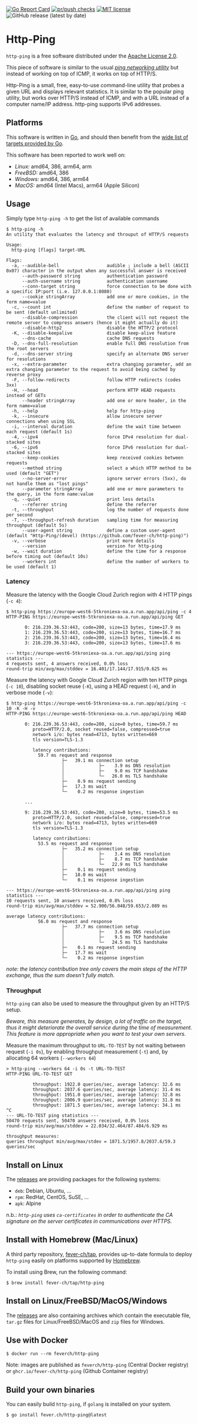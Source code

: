 [![Go Report Card](https://goreportcard.com/badge/fever.ch/http-ping)](https://goreportcard.com/report/fever.ch/http-ping)
[![pr/push checks](https://github.com/fever-ch/http-ping/actions/workflows/continuous-integration.yml/badge.svg)](https://github.com/fever-ch/http-ping/actions/workflows/continuous-integration.yml)
[![MIT license](https://img.shields.io/badge/license-Apache-brightgreen.svg)](https://opensource.org/licenses/Apache-2.0)
![GitHub release (latest by date)](https://img.shields.io/github/v/release/fever-ch/http-ping)

# Http-Ping

`http-ping` is a free software distributed under the [Apache License 2.0](LICENSE).

This piece of software is similar to the usual [_ping networking utility_](https://en.wikipedia.org/wiki/Ping_(networking_utility)) but instead of working on top of ICMP, it works on top of
HTTP/S.

Http-Ping is a small, free, easy-to-use command-line utility that probes a given URL and displays relevant statistics. It is similar to the popular ping utility, but works over HTTP/S instead of ICMP, and with a URL instead of a computer name/IP address. http-ping supports IPv6 addresses.

## Platforms

This software is written in [Go](https://go.dev), and should then benefit from the [wide list of targets provided by Go](https://go.dev/doc/install/source#environment).

This software has been reported to work well on:
- *Linux:* amd64, 386, arm64, arm
- *FreeBSD:* amd64, 386
- *Windows:* amd64, 386, arm64
- *MacOS:* amd64 (Intel Macs), arm64 (Apple Silicon)

## Usage

Simply type `http-ping -h` to get the list of available commands

```
$ http-ping -h
An utility that evaluates the latency and throuput of HTTP/S requests

Usage:
  http-ping [flags] target-URL

Flags:
  -a, --audible-bell                  audible ; include a bell (ASCII 0x07) character in the output when any successful answer is received
      --auth-password string          authentication password
      --auth-username string          authentication username
      --conn-target string            force connection to be done with a specific IP:port (i.e. 127.0.0.1:8080)
      --cookie stringArray            add one or more cookies, in the form name=value
  -c, --count int                     define the number of request to be sent (default unlimited)
      --disable-compression           the client will not request the remote server to compress answers (hence it might actually do it)
      --disable-http2                 disable the HTTP/2 protocol
  -K, --disable-keepalive             disable keep-alive feature
      --dns-cache                     cache DNS requests
  -D, --dns-full-resolution           enable full DNS resolution from the root servers
  -d, --dns-server string             specify an alternate DNS server for resolutions
  -x, --extra-parameter               extra changing parameter, add an extra changing parameter to the request to avoid being cached by reverse proxy
  -F, --follow-redirects              follow HTTP redirects (codes 3xx)
  -H, --head                          perform HTTP HEAD requests instead of GETs
      --header stringArray            add one or more header, in the form name=value
  -h, --help                          help for http-ping
  -k, --insecure                      allow insecure server connections when using SSL
  -i, --interval duration             define the wait time between each request (default 1s)
  -4, --ipv4                          force IPv4 resolution for dual-stacked sites
  -6, --ipv6                          force IPv6 resolution for dual-stacked sites
      --keep-cookies                  keep received cookies between requests
      --method string                 select a which HTTP method to be used (default "GET")
      --no-server-error               ignore server errors (5xx), do not handle them as "lost pings"
      --parameter stringArray         add one or more parameters to the query, in the form name:value
  -q, --quiet                         print less details
      --referrer string               define the referrer
  -t, --throughput                    log the number of requests done per second
  -T, --throughput-refresh duration   sampling time for measuring throughput (default 5s)
      --user-agent string             define a custom user-agent (default "Http-Ping/(devel) (https://github.com/fever-ch/http-ping)")
  -v, --verbose                       print more details
      --version                       version for http-ping
  -w, --wait duration                 define the time for a response before timing out (default 10s)
      --workers int                   define the number of workers to be used (default 1)
```

### Latency
Measure the latency with the Google Cloud Zurich region with 4 HTTP pings (`-c 4`):
```
$ http-ping https://europe-west6-5tkroniexa-oa.a.run.app/api/ping -c 4
HTTP-PING https://europe-west6-5tkroniexa-oa.a.run.app/api/ping GET

       0: 216.239.36.53:443, code=200, size=13 bytes, time=17.9 ms
       1: 216.239.36.53:443, code=200, size=13 bytes, time=16.7 ms
       2: 216.239.36.53:443, code=200, size=13 bytes, time=16.4 ms
       3: 216.239.36.53:443, code=200, size=13 bytes, time=17.6 ms

--- https://europe-west6-5tkroniexa-oa.a.run.app/api/ping ping statistics ---
4 requests sent, 4 answers received, 0.0% loss
round-trip min/avg/max/stddev = 16.401/17.144/17.915/0.625 ms
```

Measure the latency with Google Cloud Zurich region with ten HTTP pings (`-c 10`), disabling socket reuse (`-K`), using a HEAD request (`-H`), and in verbose mode (`-v`):
```
$ http-ping https://europe-west6-5tkroniexa-oa.a.run.app/api/ping -c 10 -K -H -v
HTTP-PING https://europe-west6-5tkroniexa-oa.a.run.app/api/ping HEAD

       0: 216.239.36.53:443, code=200, size=0 bytes, time=59.7 ms
          proto=HTTP/2.0, socket reused=false, compressed=true
          network i/o: bytes read=4713, bytes written=669
          tls version=TLS-1.3

          latency contributions:
            59.7 ms request and response
                     ├─   39.1 ms connection setup
                     │             ├─    3.9 ms DNS resolution
                     │             ├─    9.0 ms TCP handshake
                     │             └─   26.0 ms TLS handshake
                     ├─    0.9 ms request sending
                     ├─   17.3 ms wait
                     └─    0.2 ms response ingestion

       ...

       9: 216.239.36.53:443, code=200, size=0 bytes, time=53.5 ms
          proto=HTTP/2.0, socket reused=false, compressed=true
          network i/o: bytes read=4713, bytes written=669
          tls version=TLS-1.3

          latency contributions:
            53.5 ms request and response
                     ├─   35.2 ms connection setup
                     │             ├─    3.4 ms DNS resolution
                     │             ├─    8.7 ms TCP handshake
                     │             └─   22.9 ms TLS handshake
                     ├─    0.1 ms request sending
                     ├─   18.0 ms wait
                     └─    0.1 ms response ingestion
                     
--- https://europe-west6-5tkroniexa-oa.a.run.app/api/ping ping statistics ---
10 requests sent, 10 answers received, 0.0% loss
round-trip min/avg/max/stddev = 52.900/56.048/59.653/2.089 ms

average latency contributions:
            56.0 ms request and response
                     ├─   37.7 ms connection setup
                     │             ├─    3.6 ms DNS resolution
                     │             ├─    9.5 ms TCP handshake
                     │             └─   24.5 ms TLS handshake
                     ├─    0.1 ms request sending
                     ├─   17.7 ms wait
                     └─    0.2 ms response ingestion
```
_note: the latency contribution tree only covers the main steps of the HTTP exchange, thus the sum doesn't fully match._

### Throughput
`http-ping` can also be used to measure the throughput given by an HTTP/S setup.

_Beware, this measure generates, by design, a lot of traffic on the target, thus it might deteriorate the overall service during the time of measurement. This feature is more appropriate when you want to test your own servers._

Measure the maximum throughput to `URL-TO-TEST` by not waiting between request (`-i 0s`), by enabling throughput measurement (`-t`) and, by allocating 64 workers (`--workers 64`)

```shell
> http-ping --workers 64 -i 0s -t URL-TO-TEST
HTTP-PING URL-TO-TEST GET

          throughput: 1922.0 queries/sec, average latency: 32.6 ms
          throughput: 2037.6 queries/sec, average latency: 31.4 ms
          throughput: 1951.0 queries/sec, average latency: 32.8 ms
          throughput: 2006.9 queries/sec, average latency: 31.8 ms
          throughput: 1871.5 queries/sec, average latency: 34.1 ms
^C
--- URL-TO-TEST ping statistics ---
50470 requests sent, 50470 answers received, 0.0% loss
round-trip min/avg/max/stddev = 22.034/32.464/87.484/6.929 ms

throughput measures:
queries throughput min/avg/max/stdev = 1871.5/1957.8/2037.6/59.3 queries/sec  
```

## Install on Linux

The [releases](https://github.com/fever-ch/http-ping/releases) are providing packages for the following systems:
- `deb`: Debian, Ubuntu, ...
- `rpm`: RedHat, CentOS, SuSE, ...
- `apk`: Alpine

n.b.: _`http-ping` uses `ca-certificates` in order to authenticate the CA signature on the server certificates in communications over HTTPS._ 

## Install with Homebrew (Mac/Linux)

A third party repository, [fever-ch/tap](https://www.github.com/fever-ch/homebrew-tap), provides up-to-date formula to deploy `http-ping` easily on platforms supported by [Homebrew](https://brew.sh).

To install using Brew, run the following command:
```
$ brew install fever-ch/tap/http-ping
```

## Install on Linux/FreeBSD/MacOS/Windows

The [releases](https://github.com/fever-ch/http-ping/releases) are also containing archives which contain the executable file, `tar.gz` files for Linux/FreeBSD/MacOS and `zip` files for Windows.

## Use with Docker
```
$ docker run --rm feverch/http-ping
```

Note: images are published as `feverch/http-ping` (Central Docker registry) or `ghcr.io/fever-ch/http-ping` (Github Container registry)


## Build your own binaries

You can easily build `http-ping`, if `golang` is installed on your system.
```
$ go install fever.ch/http-ping@latest
```